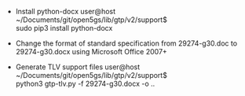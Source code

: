 
* Install python-docx
user@host ~/Documents/git/open5gs/lib/gtp/v2/support$ \
    sudo pip3 install python-docx

* Change the format of standard specification
  from 29274-g30.doc to 29274-g30.docx
  using Microsoft Office 2007+

* Generate TLV support files
user@host ~/Documents/git/open5gs/lib/gtp/v2/support$ \
    python3 gtp-tlv.py -f 29274-g30.docx -o ..
